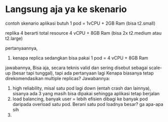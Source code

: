 # Langsung aja ya ke skenario
contoh skenario
aplikasi butuh 1 pod = 1vCPU + 2GB Ram (bisa t2.small)

replika 4
berarti total resource 4 vCPU + 8GB Ram (bisa 2x t2.medium atau t2.large)

pertanyaannya, 
1. kenapa replica sedangkan bisa pakai 1 pod = 4 vCPU + 8GB Ram

jawabannya,
Bisa aja, secara teknis valid dan sering disebut sebagai scale-up (besar tapi tunggal), tapi ada pertanyaan lagi
Kenapa biasanya tetap direkomendasikan multiple replicas?
Jawabannya:
1. high reliability, misal satu pod lagi down (entah crash dan lainnya), sisanya ada 3 yang masih bisa dipakai sehingga aplikasi tetap berjalan
2. load balancing, banyak user = lebih efisien dibagi ke banyak pod daripada overload satu pod. Berani satu pod loadnya besar? ga apa-apa sih
3. 
